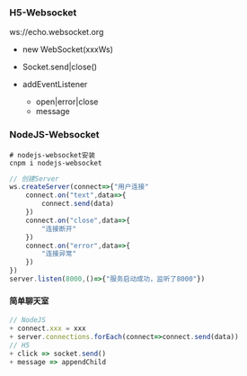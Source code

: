 ### H5-Websocket

ws://echo.websocket.org

- new WebSocket(xxxWs)

- Socket.send|close()

- addEventListener
  - open|error|close
  - message

### NodeJS-Websocket

~~~shell
# nodejs-websocket安装
cnpm i nodejs-websocket
~~~

~~~js
// 创建Server
ws.createServer(connect=>{"用户连接"
	connect.on("text",data=>{
        connect.send(data)
    })
    connect.on("close",data=>{
        "连接断开"
    })
    connect.on("error",data=>{
        "连接异常"
    })
})
server.listen(8000,()=>{"服务启动成功，监听了8000"})
~~~

#### 简单聊天室

~~~js
// NodeJS
+ connect.xxx = xxx
+ server.connections.forEach(connect=>connect.send(data))
// H5
+ click => socket.send()
+ message => appendChild
~~~

